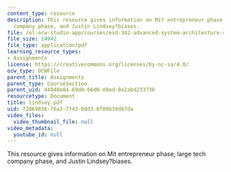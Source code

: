 ```yaml
---
content_type: resource
description: This resource gives information on Mit entrepreneur phase, large tech
  company phase, and Justin Lindsey?biases.
file: /ol-ocw-studio-app/courses/esd-342-advanced-system-architecture-spring-2006/7286983676a37f430dd36f09b39d67da_lindsey.pdf
file_size: 14942
file_type: application/pdf
learning_resource_types:
- Assignments
license: https://creativecommons.org/licenses/by-nc-sa/4.0/
ocw_type: OCWFile
parent_title: Assignments
parent_type: CourseSection
parent_uid: 44948e84-69d8-66d0-e9ed-8e2abd23373b
resourcetype: Document
title: lindsey.pdf
uid: 72869836-76a3-7f43-0dd3-6f09b39d67da
video_files:
  video_thumbnail_file: null
video_metadata:
  youtube_id: null
---
```

This resource gives information on Mit entrepreneur phase, large tech company phase, and Justin Lindsey?biases.
